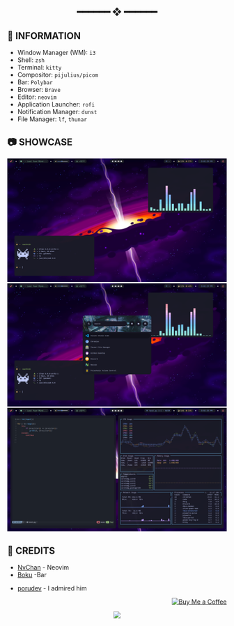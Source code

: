 <h2 align="center"> ━━━━━━  ❖  ━━━━━━ </h2>

## 🌿 INFORMATION
- Window Manager (WM): `i3`
- Shell: `zsh` 
- Terminal: `kitty`
- Compositor: `pijulius/picom`
- Bar: `Polybar`
- Browser: `Brave`
- Editor: `neovim`
- Application Launcher: `rofi`
- Notification Manager: `dunst`
- File Manager: `lf`, `thunar`

## 📷 SHOWCASE
![Preview image](background/preview/_028.jpg)
![Preview image](background/preview/_027.jpg)
![Preview image](background/preview/_029.jpg)
 
 ## 🎉 CREDITS
 - [NvChan](https://github.com/NvChad/NvChad) - Neovim
 - [Boku](https://github.com/Spaxly/BSPWM-Config) -Bar
 <!-- - [HynDuf7](https://github.com/HynDuf7/dotfiles) - Colors -->
 <!-- - [VnPower](https://codeberg.org/VnPower/dotfiles) - His dotfile helpful most -->

 - [porudev](https://github.com/porudev) - I admired him
 

<p align="right"><a href="https://www.buymeacoffee.com/SunoBB"><img src="https://img.shields.io/badge/buy_me_a_coffee%20-%23F7CA88.svg?logo=buy-me-a-coffee&logoColor=333333&style=for-the-badge" alt="Buy Me a Coffee"></a></p>

 <p align="center">
   <img src="https://raw.githubusercontent.com/catppuccin/catppuccin/dev/assets/footers/gray0_ctp_on_line.svg?sanitize=true"/>
</p> 
